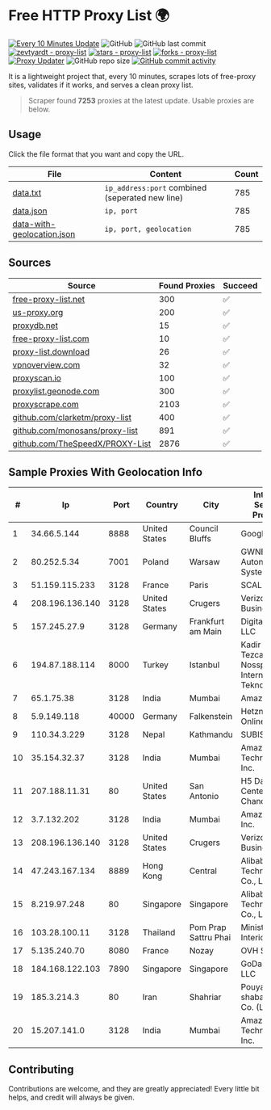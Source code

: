 
# Free HTTP Proxy List 🌍

[![Every 10 Minutes Update](https://github.com/mertguvencli/http-proxy-list/actions/workflows/main.yml/badge.svg?branch=main)](https://github.com/mertguvencli/http-proxy-list/actions/workflows/main.yml)
![GitHub](https://img.shields.io/github/license/mertguvencli/http-proxy-list)
![GitHub last commit](https://img.shields.io/github/last-commit/mertguvencli/http-proxy-list)
[![zevtyardt - proxy-list](https://img.shields.io/static/v1?label=zevtyardt&message=proxy-list&color=blue&logo=github)](https://github.com/zevtyardt/proxy-list "Go to GitHub repo")
[![stars - proxy-list](https://img.shields.io/github/stars/zevtyardt/proxy-list?style=social)](https://github.com/zevtyardt/proxy-list)
[![forks - proxy-list](https://img.shields.io/github/forks/zevtyardt/proxy-list?style=social)](https://github.com/zevtyardt/proxy-list)
[![Proxy Updater](https://github.com/zevtyardt/proxy-list/workflows/Proxy%20Updater/badge.svg)](https://github.com/zevtyardt/proxy-list/actions?query=workflow:"Proxy+Updater")
![GitHub repo size](https://img.shields.io/github/repo-size/zevtyardt/proxy-list)
[![GitHub commit activity](https://img.shields.io/github/commit-activity/m/zevtyardt/proxy-list?logo=commits)](https://github.com/zevtyardt/proxy-list/commits/main)

It is a lightweight project that, every 10 minutes, scrapes lots of free-proxy sites, validates if it works, and serves a clean proxy list.

> Scraper found **7253** proxies at the latest update. Usable proxies are below.

## Usage

Click the file format that you want and copy the URL.

|File|Content|Count|
|----|-------|-----|
|[data.txt](https://raw.githubusercontent.com/mertguvencli/http-proxy-list/main/proxy-list/data.txt)|`ip_address:port` combined (seperated new line)|785|
|[data.json](https://raw.githubusercontent.com/mertguvencli/http-proxy-list/main/proxy-list/data.json)|`ip, port`|785|
|[data-with-geolocation.json](https://raw.githubusercontent.com/mertguvencli/http-proxy-list/main/proxy-list/data-with-geolocation.json)|`ip, port, geolocation`|785|

## Sources

|Source|Found Proxies|Succeed|
|------|-------------|-------|
|[free-proxy-list.net](https://free-proxy-list.net)|300|✅|
|[us-proxy.org](https://www.us-proxy.org)|200|✅|
|[proxydb.net](http://proxydb.net)|15|✅|
|[free-proxy-list.com](https://free-proxy-list.com/?page=&port=&type%5B%5D=http&type%5B%5D=https&up_time=0&search=Search)|10|✅|
|[proxy-list.download](https://www.proxy-list.download/HTTP)|26|✅|
|[vpnoverview.com](https://vpnoverview.com/privacy/anonymous-browsing/free-proxy-servers)|32|✅|
|[proxyscan.io](https://www.proxyscan.io)|100|✅|
|[proxylist.geonode.com](https://proxylist.geonode.com/api/proxy-list?limit=300&page=1&sort_by=lastChecked&sort_type=desc&protocols=http,https)|300|✅|
|[proxyscrape.com](https://api.proxyscrape.com/v2/?request=displayproxies&protocol=http&timeout=10000&country=all&ssl=all&anonymity=all)|2103|✅|
|[github.com/clarketm/proxy-list](https://raw.githubusercontent.com/clarketm/proxy-list/master/proxy-list-raw.txt)|400|✅|
|[github.com/monosans/proxy-list](https://raw.githubusercontent.com/monosans/proxy-list/main/proxies/http.txt)|891|✅|
|[github.com/TheSpeedX/PROXY-List](https://raw.githubusercontent.com/TheSpeedX/PROXY-List/master/http.txt)|2876|✅|


## Sample Proxies With Geolocation Info

|#|Ip|Port|Country|City|Internet Service Provider|
|-|--|----|-------|----|-------------------------|
|1|34.66.5.144|8888|United States|Council Bluffs|Google LLC|
|2|80.252.5.34|7001|Poland|Warsaw|GWNET Autonomus System|
|3|51.159.115.233|3128|France|Paris|SCALEWAY|
|4|208.196.136.140|3128|United States|Crugers|Verizon Business|
|5|157.245.27.9|3128|Germany|Frankfurt am Main|DigitalOcean, LLC|
|6|194.87.188.114|8000|Turkey|Istanbul|Kadir Huseyin Tezcan Nosspeed Internet Teknolojileri|
|7|65.1.75.38|3128|India|Mumbai|Amazon.com|
|8|5.9.149.118|40000|Germany|Falkenstein|Hetzner Online GmbH|
|9|110.34.3.229|3128|Nepal|Kathmandu|SUBISU C7|
|10|35.154.32.37|3128|India|Mumbai|Amazon Technologies Inc.|
|11|207.188.11.31|80|United States|San Antonio|H5 Data Centers - Chandler LLC|
|12|3.7.132.202|3128|India|Mumbai|Amazon.com, Inc.|
|13|208.196.136.140|3128|United States|Crugers|Verizon Business|
|14|47.243.167.134|8889|Hong Kong|Central|Alibaba (US) Technology Co., Ltd.|
|15|8.219.97.248|80|Singapore|Singapore|Alibaba (US) Technology Co., Ltd.|
|16|103.28.100.11|3128|Thailand|Pom Prap Sattru Phai|Ministry of Interior|
|17|5.135.240.70|8080|France|Nozay|OVH SAS|
|18|184.168.122.103|7890|Singapore|Singapore|GoDaddy.com, LLC|
|19|185.3.214.3|80|Iran|Shahriar|Pouya shabakeh Asr Co. (LTD.)|
|20|15.207.141.0|3128|India|Mumbai|Amazon Technologies Inc.|



## Contributing

Contributions are welcome, and they are greatly appreciated! Every
little bit helps, and credit will always be given.

